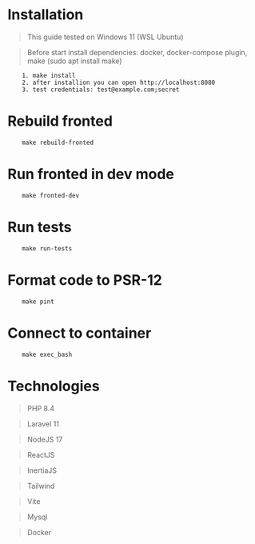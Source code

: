 # Installation

> This guide tested on Windows 11 (WSL Ubuntu)

> Before start install dependencies: docker, docker-compose plugin, make (sudo apt install make)

```
    1. make install
    2. after installion you can open http://localhost:8080
    3. test credentials: test@example.com;secret
```
# Rebuild fronted

```
    make rebuild-fronted
```

# Run fronted in dev mode

```
    make fronted-dev
```
# Run tests

```
    make run-tests
```

# Format code to PSR-12

```
    make pint
```

# Connect to container

```
    make exec_bash
```

# Technologies

> PHP 8.4

> Laravel 11

> NodeJS 17

> ReactJS

> InertiaJS 

> Tailwind

> Vite

> Mysql

> Docker
